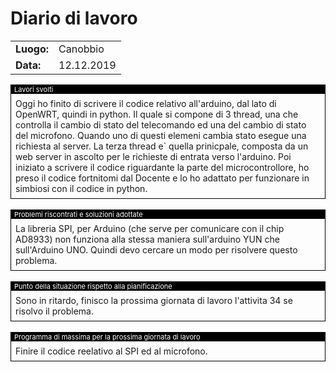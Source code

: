 # Diario di lavoro

<table>
    <tr><td><b>Luogo:</b></td><td>Canobbio</td></tr>
    <tr><td><b>Data:</b></td><td>12.12.2019</td></tr>
</table>

<div style="border: 1px solid black;">
    <div style="background-color:black;color:white;font-size:11px;padding-left:5px">
        Lavori svolti
    </div>
    <div style="padding: 7px">
        Oggi ho finito di scrivere il codice relativo all'arduino, dal lato di OpenWRT, quindi
        in python. Il quale si compone di 3 thread, una che controlla il cambio di stato del 
        telecomando ed una del cambio di stato del microfono. Quando uno di questi elemeni 
        cambia stato esegue una richiesta al server. 
        La terza thread e` quella prinicpale, composta da un web server in ascolto per le 
        richieste di entrata verso l'arduino.
        Poi iniziato a scrivere il codice riguardante la parte del microcontrollore, ho preso 
        il codice fortnitomi dal Docente e lo ho adattato per funzionare in simbiosi con il
        codice in python. 
    </div>
</div>

<br>

<div style="border: 1px solid black;">
    <div style="background-color:black;color:white;font-size:11px;padding-left:5px">
        Problemi riscontrati e soluzioni adottate
    </div>
    <div style="padding: 7px">
        La libreria SPI, per Arduino (che serve per comunicare con il chip AD8933) non funziona
        alla stessa maniera sull'arduino YUN che sull'Arduino UNO. Quindi devo cercare un modo 
        per risolvere questo problema.
    </div>
</div>

<br>

<div style="border: 1px solid black;">
    <div style="background-color:black;color:white;font-size:11px;padding-left:5px">
        Punto della situazione rispetto alla pianificazione
    </div>
    <div style="padding: 7px">
        Sono in ritardo, finisco la prossima giornata di lavoro l'attivita 34 se risolvo il problema.
    </div>
</div>

<br>

<div style="border: 1px solid black;">
    <div style="background-color:black;color:white;font-size:11px;padding-left:5px">
        Programma di massima per la prossima giornata di lavoro
    </div>
    <div style="padding: 7px">
        Finire il codice reelativo al SPI ed al microfono.
    </div>
</div>

